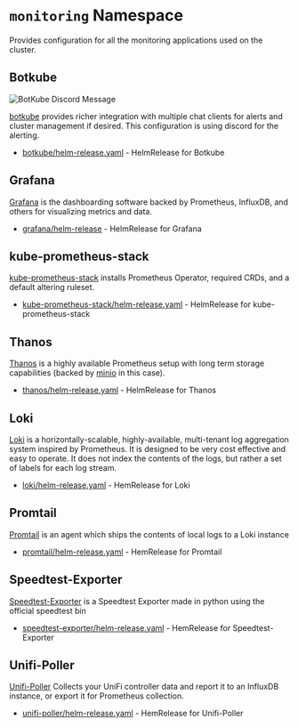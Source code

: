 # `monitoring` Namespace

Provides configuration for all the monitoring applications used on the cluster.

## Botkube

![BotKube Discord Message](https://i.imgur.com/UhuC0k9.png)

[botkube](https://www.botkube.io/) provides richer integration with multiple chat clients for alerts and cluster management if desired. This configuration is using discord for the alerting.

- [botkube/helm-release.yaml](botkube/helm-values) - HelmRelease for Botkube

## Grafana

[Grafana](https://grafana.com/) is the dashboarding software backed by Prometheus, InfluxDB, and others for visualizing metrics and data.

- [grafana/helm-release](grafana/helm-release.yaml) - HelmRelease for Grafana

## kube-prometheus-stack

[kube-prometheus-stack](https://github.com/prometheus-community/helm-charts/tree/main/charts/kube-prometheus-stack) installs Prometheus Operator, required CRDs, and a default altering ruleset.

- [kube-prometheus-stack/helm-release.yaml](kube-prometheus-stack/helm-release.yaml) - HelmRelease for kube-prometheus-stack

## Thanos

[Thanos](https://github.com/thanos-io/thanos) is a highly available Prometheus setup with long term storage capabilities (backed by [minio](../default/minio/) in this case).

- [thanos/helm-release.yaml](thanos/helm-release.yaml) - HelmRelease for Thanos

## Loki

[Loki](https://grafana.com/oss/loki) is a horizontally-scalable, highly-available, multi-tenant log aggregation system inspired by Prometheus. It is designed to be very cost effective and easy to operate. It does not index the contents of the logs, but rather a set of labels for each log stream.

- [loki/helm-release.yaml](loki/helm-release.yaml) - HemRelease for Loki

## Promtail

[Promtail](https://grafana.com/oss/loki/) is an agent which ships the contents of local logs to a Loki instance

- [promtail/helm-release.yaml](promtail/helm-release.yaml) - HemRelease for Promtail

## Speedtest-Exporter

[Speedtest-Exporter](https://github.com/MiguelNdeCarvalho/speedtest-exporter/) is a Speedtest Exporter made in python using the official speedtest bin

- [speedtest-exporter/helm-release.yaml](speedtest-exporter/helm-release.yaml) - HemRelease for Speedtest-Exporter

## Unifi-Poller

[Unifi-Poller](https://unpoller.com) Collects your UniFi controller data and report it to an InfluxDB instance, or export it for Prometheus collection.

- [unifi-poller/helm-release.yaml](unifi-poller/helm-release.yaml) - HemRelease for Unifi-Poller
